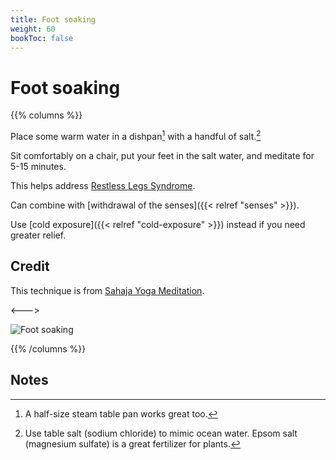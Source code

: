 ```yaml
---
title: Foot soaking
weight: 60
bookToc: false
---
```


# Foot soaking

{{% columns %}}

Place some warm water in a dishpan[^pan] with a handful of salt.[^salt]

Sit comfortably on a chair, put your feet in the salt water,
and meditate for 5-15 minutes.

This helps address [Restless Legs Syndrome](https://www.ninds.nih.gov/health-information/patient-caregiver-education/fact-sheets/restless-legs-syndrome-fact-sheet).

Can combine with [withdrawal of the senses]({{< relref "senses"  >}}).

Use [cold exposure]({{< relref "cold-exposure"  >}}) instead if you need greater relief.

## Credit

This technique is from [Sahaja Yoga Meditation](https://us.sahajayoga.org/).

<--->

![Foot soaking](foot-soak.png)

{{% /columns %}}

## Notes

[^pan]: A half-size steam table pan works great too.

[^salt]: Use table salt (sodium chloride) to mimic ocean water. Epsom salt (magnesium
sulfate) is a great fertilizer for plants.
